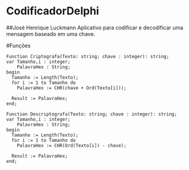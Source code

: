 # CodificadorDelphi
##José Henrique Luckmann
Aplicativo para codificar e decodificar uma mensagem baseado em uma chave.

#Funções

```
Function Criptografa(Texto: string; chave : integer): string;
var Tamanho,i : integer;
    PalavraHex : String;
begin
  Tamanho := Length(Texto);
  for i := 1 to Tamanho do
    PalavraHex := CHR(chave + Ord(Texto[i]));

  Result := PalavraHex;
end;
```

```
Function Descriptografa(Texto: string; chave : integer): string;
var Tamanho,i : integer;
    PalavraHex : String;
begin
  Tamanho := Length(Texto);
  for i := 1 to Tamanho do
    PalavraHex := CHR(Ord(Texto[i]) - chave);

  Result := PalavraHex;
end;
```
